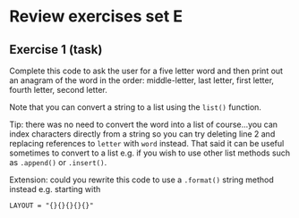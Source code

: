 # Review exercises set E
## Exercise 1 (task)

Complete this code to ask the user for a five letter word and then print out an anagram of the word in the order: middle-letter, last letter, first letter, fourth letter, second letter.

Note that you can convert a string to a list using the `list()` function.

Tip: there was no need to convert the word into a list of course...you can index characters directly from a string so you can try deleting line 2 and replacing references to `letter` with `word` instead. That said it can be useful sometimes to convert to a list e.g. if you wish to use other list methods such as `.append()` or `.insert()`.

Extension: could you rewrite this code to use a `.format()` string method instead e.g. starting with 

```
LAYOUT = "{}{}{}{}{}"
```